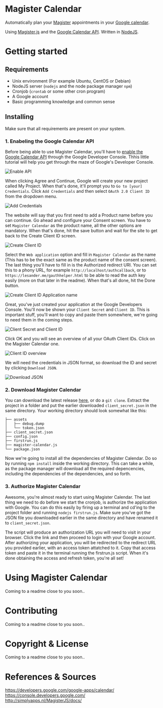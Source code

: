# Magister Calendar
Automatically plan your [Magister](http://www.schoolmaster.nl/) appointments in your [Google calendar](https://google.com/calendar).

Using [Magister.js](https://github.com/simplyGits/MagisterJS) and the [Google Calendar API](https://developers.google.com/google-apps/calendar/). Written in [NodeJS](https://nodejs.org/).

# Getting started

## Requirements
- Unix environment (For example Ubuntu, CentOS or Debian)
- NodeJS server (`nodejs` and the node package manager `npm`)
- Cronjob (`crontab` or some other cron program)
- A Google account
- Basic programming knowledge and common sense

## Installing
Make sure that all requirements are present on your system.

### 1. Enabeling the Google Calendar API
Before being able to use Magister Calendar, you'll have to [enable the Google Calendar API](https://console.developers.google.com/flows/enableapi?apiid=calendar) through the Google Developer Console. Thhis little tutorial will help you get through the maze of Google's Developer Console.

![Enable API](http://img.prntscr.com/img?url=http://i.imgur.com/VHo30ws.png)


When clicking Agree and Continue, Google will create your new project called My Project. When that's done, it'll prompt you to `Go to [your] Credentials`. Click `Add Credentials` and then select `OAuth 2.0 Client ID` from the dropdown menu.

![Add Credentials](http://img.prntscr.com/img?url=http://i.imgur.com/N4YlPOr.png)


The website will say that you first need to add a Product name before you can continue.
Go ahead and configure your Consent screen. You have to set `Magister Calendar` as the product name, 
all the other options are mandatory. When that's done, hit the save button and wait for the site to get back to the Create Client ID screen. 

![Create Client ID](http://img.prntscr.com/img?url=http://i.imgur.com/FUXOdfg.png)


Select the `Web application` option and fill in `Magister Calendar` as the name (This has to be the exact same as the product name of the consent screen). The last thing you'll have to fill in is the Authorized redirect URI. You can set this to a phony URL, for example `http://localhost/authcallback`, or to `https://lesander.me/gauthhelper.html` to be able to read the auth key easily (more on that later in the readme).
When that's all done, hit the Done button.

![Create Client ID Application name](http://img.prntscr.com/img?url=http://i.imgur.com/Evq752L.png)


Great, you've just created your application at the Google Developers Console. You'll now be shown your `Client Secret` and `Client ID`. This is important stuff, you'll want to copy and paste them somewhere, we're going to need them in the coming steps.

![Client Secret and Client ID](http://img.prntscr.com/img?url=http://i.imgur.com/d0lZcVR.png)


Click OK and you will see an overview of all your OAuth Client IDs. Click on the Magister Calendar one.

![Client ID overview](http://img.prntscr.com/img?url=http://i.imgur.com/6A3orXA.png)

We will need the credentials in JSON format, so download the ID and secret by clicking `Download JSON`.

![Download JSON](http://img.prntscr.com/img?url=http://i.imgur.com/21Bf2m3.png)

### 2. Download Magister Calendar

You can download the latest release [here](https://github.com/lesander/magister-calendar/releases), or do a `git clone`. Extract the project in a folder and put the earlier downloaded `client_secret.json` in the same directory.
Your working directory should look somewhat like this:
```
├── assets
│   ├── debug.dump
│   └── token.json
├── client_secret.json
├── config.json
├── firstrun.js
├── magister-calendar.js
└── package.json
```
Now we're going to install all the dependencies of Magister Calendar. Do so by running `npm install` inside the working directory. This can take a while, as the package manager will download all the required depencencies, including the dependencies of the dependencies, and so forth.


### 3. Authorize Magister Calendar

Awesome, you're almost ready to start using Magister Calendar. The last thing we need to do before we start the cronjob, is authorize the application with Google. You can do this easily by firing up a terminal and cd'ing to the project folder and running `nodejs firstrun.js`. Make sure you've got the JSON file you downloaded earlier in the same directory and have renamed it to `client_secret.json`.

The script will produce an authorization URL you will need to visit in your browser. Click the link and then proceed to login with your Google account. After authorizing your application, you will be redirected to the redirect URL you provided earlier, with an access token attatched to it. Copy that access token and paste it in the terminal running the firstrun.js script. When it's done obtaining the access and refresh token, you're all set!


# Using Magister Calendar

Coming to a readme close to you soon..

# Contributing

Coming to a readme close to you soon..

# Copyright & License

Coming to a readme close to you soon..

# References & Sources

https://developers.google.com/google-apps/calendar/
https://console.developers.google.com/
http://simplyapps.nl/MagisterJS/docs/
